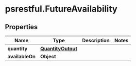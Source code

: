# psrestful.FutureAvailability

## Properties
Name | Type | Description | Notes
------------ | ------------- | ------------- | -------------
**quantity** | [**QuantityOutput**](QuantityOutput.md) |  | 
**availableOn** | **Object** |  | 
